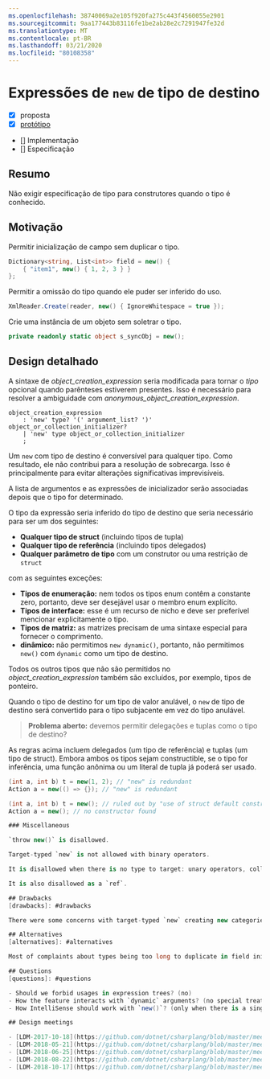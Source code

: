 ```yaml
---
ms.openlocfilehash: 38740069a2e105f920fa275c443f4560055e2901
ms.sourcegitcommit: 9aa177443b83116fe1be2ab28e2c7291947fe32d
ms.translationtype: MT
ms.contentlocale: pt-BR
ms.lasthandoff: 03/21/2020
ms.locfileid: "80108358"
---
```


# <a name="target-typed-new-expressions"></a>Expressões de `new` de tipo de destino

* [x] proposta
* [x] [protótipo](https://github.com/alrz/roslyn/tree/features/target-typed-new)
* [] Implementação
* [] Especificação

## <a name="summary"></a>Resumo
[summary]: #summary

Não exigir especificação de tipo para construtores quando o tipo é conhecido. 

## <a name="motivation"></a>Motivação
[motivation]: #motivation

Permitir inicialização de campo sem duplicar o tipo.
```cs
Dictionary<string, List<int>> field = new() {
    { "item1", new() { 1, 2, 3 } }
};
```

Permitir a omissão do tipo quando ele puder ser inferido do uso.
```cs
XmlReader.Create(reader, new() { IgnoreWhitespace = true });
```

Crie uma instância de um objeto sem soletrar o tipo.
```cs
private readonly static object s_syncObj = new();
```

## <a name="detailed-design"></a>Design detalhado
[design]: #detailed-design

A sintaxe de *object_creation_expression* seria modificada para tornar o *tipo* opcional quando parênteses estiverem presentes. Isso é necessário para resolver a ambiguidade com *anonymous_object_creation_expression*.
```antlr
object_creation_expression
    : 'new' type? '(' argument_list? ')' object_or_collection_initializer?
    | 'new' type object_or_collection_initializer
    ;
```

Um `new` com tipo de destino é conversível para qualquer tipo. Como resultado, ele não contribui para a resolução de sobrecarga. Isso é principalmente para evitar alterações significativas imprevisíveis.

A lista de argumentos e as expressões de inicializador serão associadas depois que o tipo for determinado.

O tipo da expressão seria inferido do tipo de destino que seria necessário para ser um dos seguintes:

- **Qualquer tipo de struct** (incluindo tipos de tupla)
- **Qualquer tipo de referência** (incluindo tipos delegados)
- **Qualquer parâmetro de tipo** com um construtor ou uma restrição de `struct`

com as seguintes exceções:

- **Tipos de enumeração:** nem todos os tipos enum contêm a constante zero, portanto, deve ser desejável usar o membro enum explícito.
- **Tipos de interface:** esse é um recurso de nicho e deve ser preferível mencionar explicitamente o tipo.
- **Tipos de matriz:** as matrizes precisam de uma sintaxe especial para fornecer o comprimento.
- **dinâmico:** não permitimos `new dynamic()`, portanto, não permitimos `new()` com `dynamic` como um tipo de destino.

Todos os outros tipos que não são permitidos no *object_creation_expression* também são excluídos, por exemplo, tipos de ponteiro.

Quando o tipo de destino for um tipo de valor anulável, o `new` de tipo de destino será convertido para o tipo subjacente em vez do tipo anulável.

> **Problema aberto:** devemos permitir delegações e tuplas como o tipo de destino?

As regras acima incluem delegados (um tipo de referência) e tuplas (um tipo de struct). Embora ambos os tipos sejam constructible, se o tipo for inferência, uma função anônima ou um literal de tupla já poderá ser usado.
```cs
(int a, int b) t = new(1, 2); // "new" is redundant
Action a = new(() => {}); // "new" is redundant

(int a, int b) t = new(); // ruled out by "use of struct default constructor"
Action a = new(); // no constructor found

### Miscellaneous

`throw new()` is disallowed.

Target-typed `new` is not allowed with binary operators.

It is disallowed when there is no type to target: unary operators, collection of a `foreach`, in a `using`, in a deconstruction, in an `await` expression, as an anonymous type property (`new { Prop = new() }`), in a `lock` statement, in a `sizeof`, in a `fixed` statement, in a member access (`new().field`), in a dynamically dispatched operation (`someDynamic.Method(new())`), in a LINQ query, as the operand of the `is` operator, as the left operand of the `??` operator,  ...

It is also disallowed as a `ref`.

## Drawbacks
[drawbacks]: #drawbacks

There were some concerns with target-typed `new` creating new categories of breaking changes, but we already have that with `null` and `default`, and that has not been a significant problem.

## Alternatives
[alternatives]: #alternatives

Most of complaints about types being too long to duplicate in field initialization is about *type arguments* not the type itself, we could infer only type arguments like `new Dictionary(...)` (or similar) and infer type arguments locally from arguments or the collection initializer.

## Questions
[questions]: #questions

- Should we forbid usages in expression trees? (no)
- How the feature interacts with `dynamic` arguments? (no special treatment)
- How IntelliSense should work with `new()`? (only when there is a single target-type)

## Design meetings

- [LDM-2017-10-18](https://github.com/dotnet/csharplang/blob/master/meetings/2017/LDM-2017-10-18.md#100)
- [LDM-2018-05-21](https://github.com/dotnet/csharplang/blob/master/meetings/2018/LDM-2018-05-21.md)
- [LDM-2018-06-25](https://github.com/dotnet/csharplang/blob/master/meetings/2018/LDM-2018-06-25.md)
- [LDM-2018-08-22](https://github.com/dotnet/csharplang/blob/master/meetings/2018/LDM-2018-08-22.md#target-typed-new)
- [LDM-2018-10-17](https://github.com/dotnet/csharplang/blob/master/meetings/2018/LDM-2018-10-17.md)
